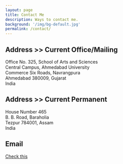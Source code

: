 ```yaml
---
layout: page
title: Contact Me
description: Ways to contact me.
background: '/img/bg-default.jpg'
permalink: /contact/
---
```

## Address >> Current Office/Mailing

Office No. 325, School of Arts and Sciences  
Central Campus, Ahmedabad University  
Commerce Six Roads, Navrangpura  
Ahmedabad 380009, Gujarat  
India

## Address >> Current Permanent

House Number 465  
B. B. Road, Baraholia  
Tezpur 784001, Assam  
India

## Email

[Check this](/email)
